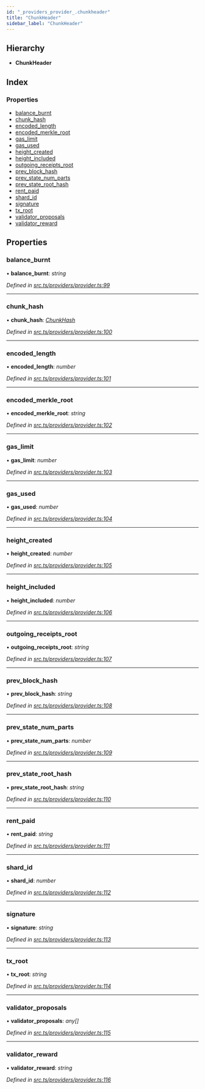 ```yaml
---
id: "_providers_provider_.chunkheader"
title: "ChunkHeader"
sidebar_label: "ChunkHeader"
---
```


## Hierarchy

* **ChunkHeader**

## Index

### Properties

* [balance_burnt](_providers_provider_.chunkheader.md#balance_burnt)
* [chunk_hash](_providers_provider_.chunkheader.md#chunk_hash)
* [encoded_length](_providers_provider_.chunkheader.md#encoded_length)
* [encoded_merkle_root](_providers_provider_.chunkheader.md#encoded_merkle_root)
* [gas_limit](_providers_provider_.chunkheader.md#gas_limit)
* [gas_used](_providers_provider_.chunkheader.md#gas_used)
* [height_created](_providers_provider_.chunkheader.md#height_created)
* [height_included](_providers_provider_.chunkheader.md#height_included)
* [outgoing_receipts_root](_providers_provider_.chunkheader.md#outgoing_receipts_root)
* [prev_block_hash](_providers_provider_.chunkheader.md#prev_block_hash)
* [prev_state_num_parts](_providers_provider_.chunkheader.md#prev_state_num_parts)
* [prev_state_root_hash](_providers_provider_.chunkheader.md#prev_state_root_hash)
* [rent_paid](_providers_provider_.chunkheader.md#rent_paid)
* [shard_id](_providers_provider_.chunkheader.md#shard_id)
* [signature](_providers_provider_.chunkheader.md#signature)
* [tx_root](_providers_provider_.chunkheader.md#tx_root)
* [validator_proposals](_providers_provider_.chunkheader.md#validator_proposals)
* [validator_reward](_providers_provider_.chunkheader.md#validator_reward)

## Properties

###  balance_burnt

• **balance_burnt**: *string*

*Defined in [src.ts/providers/provider.ts:99](https://github.com/nearprotocol/nearlib/blob/d578981/src.ts/providers/provider.ts#L99)*

___

###  chunk_hash

• **chunk_hash**: *[ChunkHash](../modules/_providers_provider_.md#chunkhash)*

*Defined in [src.ts/providers/provider.ts:100](https://github.com/nearprotocol/nearlib/blob/d578981/src.ts/providers/provider.ts#L100)*

___

###  encoded_length

• **encoded_length**: *number*

*Defined in [src.ts/providers/provider.ts:101](https://github.com/nearprotocol/nearlib/blob/d578981/src.ts/providers/provider.ts#L101)*

___

###  encoded_merkle_root

• **encoded_merkle_root**: *string*

*Defined in [src.ts/providers/provider.ts:102](https://github.com/nearprotocol/nearlib/blob/d578981/src.ts/providers/provider.ts#L102)*

___

###  gas_limit

• **gas_limit**: *number*

*Defined in [src.ts/providers/provider.ts:103](https://github.com/nearprotocol/nearlib/blob/d578981/src.ts/providers/provider.ts#L103)*

___

###  gas_used

• **gas_used**: *number*

*Defined in [src.ts/providers/provider.ts:104](https://github.com/nearprotocol/nearlib/blob/d578981/src.ts/providers/provider.ts#L104)*

___

###  height_created

• **height_created**: *number*

*Defined in [src.ts/providers/provider.ts:105](https://github.com/nearprotocol/nearlib/blob/d578981/src.ts/providers/provider.ts#L105)*

___

###  height_included

• **height_included**: *number*

*Defined in [src.ts/providers/provider.ts:106](https://github.com/nearprotocol/nearlib/blob/d578981/src.ts/providers/provider.ts#L106)*

___

###  outgoing_receipts_root

• **outgoing_receipts_root**: *string*

*Defined in [src.ts/providers/provider.ts:107](https://github.com/nearprotocol/nearlib/blob/d578981/src.ts/providers/provider.ts#L107)*

___

###  prev_block_hash

• **prev_block_hash**: *string*

*Defined in [src.ts/providers/provider.ts:108](https://github.com/nearprotocol/nearlib/blob/d578981/src.ts/providers/provider.ts#L108)*

___

###  prev_state_num_parts

• **prev_state_num_parts**: *number*

*Defined in [src.ts/providers/provider.ts:109](https://github.com/nearprotocol/nearlib/blob/d578981/src.ts/providers/provider.ts#L109)*

___

###  prev_state_root_hash

• **prev_state_root_hash**: *string*

*Defined in [src.ts/providers/provider.ts:110](https://github.com/nearprotocol/nearlib/blob/d578981/src.ts/providers/provider.ts#L110)*

___

###  rent_paid

• **rent_paid**: *string*

*Defined in [src.ts/providers/provider.ts:111](https://github.com/nearprotocol/nearlib/blob/d578981/src.ts/providers/provider.ts#L111)*

___

###  shard_id

• **shard_id**: *number*

*Defined in [src.ts/providers/provider.ts:112](https://github.com/nearprotocol/nearlib/blob/d578981/src.ts/providers/provider.ts#L112)*

___

###  signature

• **signature**: *string*

*Defined in [src.ts/providers/provider.ts:113](https://github.com/nearprotocol/nearlib/blob/d578981/src.ts/providers/provider.ts#L113)*

___

###  tx_root

• **tx_root**: *string*

*Defined in [src.ts/providers/provider.ts:114](https://github.com/nearprotocol/nearlib/blob/d578981/src.ts/providers/provider.ts#L114)*

___

###  validator_proposals

• **validator_proposals**: *any[]*

*Defined in [src.ts/providers/provider.ts:115](https://github.com/nearprotocol/nearlib/blob/d578981/src.ts/providers/provider.ts#L115)*

___

###  validator_reward

• **validator_reward**: *string*

*Defined in [src.ts/providers/provider.ts:116](https://github.com/nearprotocol/nearlib/blob/d578981/src.ts/providers/provider.ts#L116)*
